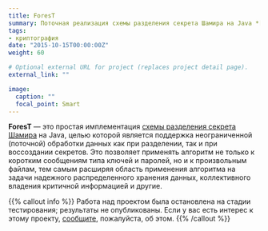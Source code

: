 ```yaml
---
title: ForesT
summary: Поточная реализация схемы разделения секрета Шамира на Java *[заморожен]*
tags:
- криптография
date: "2015-10-15T00:00:00Z"
weight: 60

# Optional external URL for project (replaces project detail page).
external_link: ""

image:
  caption: ""
  focal_point: Smart
---
```

**ForesT** &mdash; это простая имплементация [схемы разделения секрета Шамира](https://ru.wikipedia.org/wiki/%D0%A1%D1%85%D0%B5%D0%BC%D0%B0_%D1%80%D0%B0%D0%B7%D0%B4%D0%B5%D0%BB%D0%B5%D0%BD%D0%B8%D1%8F_%D1%81%D0%B5%D0%BA%D1%80%D0%B5%D1%82%D0%B0_%D0%A8%D0%B0%D0%BC%D0%B8%D1%80%D0%B0) на Java, целью которой является поддержка неограниченной (поточной) обработки данных как при разделении, так и при воссоздании секретов. Это позволяет применять алгоритм не только к коротким сообщениям типа ключей и паролей, но и к произвольным файлам, тем самым расширяя область применения алгоритма на задачи надежного распределенного хранения данных, коллективного владения критичной информацией и другие.

{{% callout info %}}
Работа над проектом была остановлена на стадии тестирования; результаты не опубликованы. Если у вас есть интерес к этому проекту, [сообщите](/#contact), пожалуйста,  об этом.
{{% /callout %}}
